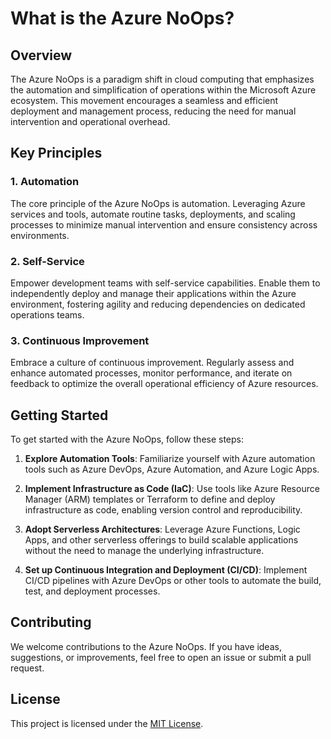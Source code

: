 # What is the Azure NoOps?

## Overview

The Azure NoOps is a paradigm shift in cloud computing that emphasizes the automation and simplification of operations within the Microsoft Azure ecosystem. 
This movement encourages a seamless and efficient deployment and management process, reducing the need for manual intervention and operational overhead.

## Key Principles

### 1. Automation

The core principle of the Azure NoOps is automation. Leveraging Azure services and tools, automate routine tasks, deployments, and scaling processes to minimize manual 
intervention and ensure consistency across environments.

### 2. Self-Service

Empower development teams with self-service capabilities. Enable them to independently deploy and manage their applications within the Azure environment, fostering agility and reducing dependencies on dedicated operations teams.

### 3. Continuous Improvement

Embrace a culture of continuous improvement. Regularly assess and enhance automated processes, monitor performance, and iterate on feedback to optimize the overall operational efficiency of Azure resources.

## Getting Started

To get started with the Azure NoOps, follow these steps:

1. **Explore Automation Tools**: Familiarize yourself with Azure automation tools such as Azure DevOps, Azure Automation, and Azure Logic Apps.

2. **Implement Infrastructure as Code (IaC)**: Use tools like Azure Resource Manager (ARM) templates or Terraform to define and deploy infrastructure as code, enabling version control and reproducibility.

3. **Adopt Serverless Architectures**: Leverage Azure Functions, Logic Apps, and other serverless offerings to build scalable applications without the need to manage the underlying infrastructure.

4. **Set up Continuous Integration and Deployment (CI/CD)**: Implement CI/CD pipelines with Azure DevOps or other tools to automate the build, test, and deployment processes.

## Contributing

We welcome contributions to the Azure NoOps. If you have ideas, suggestions, or improvements, feel free to open an issue or submit a pull request.

## License

This project is licensed under the [MIT License](LICENSE).
